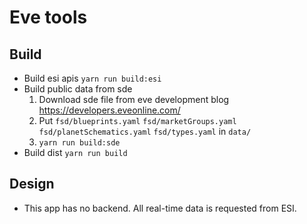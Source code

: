 # Eve tools

## Build

- Build esi apis `yarn run build:esi`
- Build public data from sde
  1. Download sde file from eve development blog https://developers.eveonline.com/
  2. Put `fsd/blueprints.yaml` `fsd/marketGroups.yaml` `fsd/planetSchematics.yaml` `fsd/types.yaml` in `data/`
  3. `yarn run build:sde`
- Build dist `yarn run build`

## Design

- This app has no backend. All real-time data is requested from ESI.
